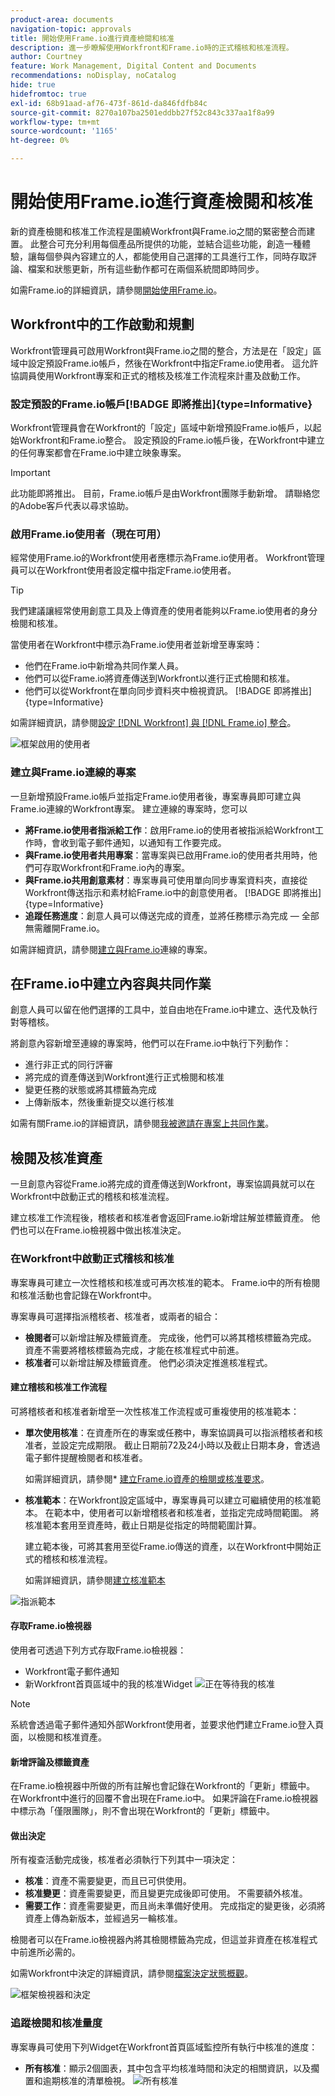 ```yaml
---
product-area: documents
navigation-topic: approvals
title: 開始使用Frame.io進行資產檢閱和核准
description: 進一步瞭解使用Workfront和Frame.io時的正式稽核和核准流程。
author: Courtney
feature: Work Management, Digital Content and Documents
recommendations: noDisplay, noCatalog
hide: true
hidefromtoc: true
exl-id: 68b91aad-af76-473f-861d-da846fdfb84c
source-git-commit: 8270a107ba2501eddbb27f52c843c337aa1f8a99
workflow-type: tm+mt
source-wordcount: '1165'
ht-degree: 0%

---
```


# 開始使用Frame.io進行資產檢閱和核准

新的資產檢閱和核准工作流程是圍繞Workfront與Frame.io之間的緊密整合而建置。 此整合可充分利用每個產品所提供的功能，並結合這些功能，創造一種體驗，讓每個參與內容建立的人，都能使用自己選擇的工具進行工作，同時存取評論、檔案和狀態更新，所有這些動作都可在兩個系統間即時同步。

如需Frame.io的詳細資訊，請參閱[開始使用Frame.io](https://support.frame.io/en/collections/49298-getting-started)。

## Workfront中的工作啟動和規劃

Workfront管理員可啟用Workfront與Frame.io之間的整合，方法是在「設定」區域中設定預設Frame.io帳戶，然後在Workfront中指定Frame.io使用者。 這允許協調員使用Workfront專案和正式的稽核及核准工作流程來計畫及啟動工作。

### 設定預設的Frame.io帳戶[!BADGE 即將推出]{type=Informative}

Workfront管理員會在Workfront的「設定」區域中新增預設Frame.io帳戶，以起始Workfront和Frame.io整合。 設定預設的Frame.io帳戶後，在Workfront中建立的任何專案都會在Frame.io中建立映象專案。

>[!IMPORTANT]
>
>此功能即將推出。 目前，Frame.io帳戶是由Workfront團隊手動新增。 請聯絡您的Adobe客戶代表以尋求協助。

<!--For more information, see [Configure the [!DNL Workfront] and [!DNL Frame.io] integration](/help/quicksilver/administration-and-setup/configure-integrations/configure-wf-and-frame.md).

 in procedure article we need to cover how groups work with projects and how the frame account is associated with a group. And that accounts other than the default can be added on a 1:1 basis using the dev token. -->

### 啟用Frame.io使用者（現在可用）

經常使用Frame.io的Workfront使用者應標示為Frame.io使用者。 Workfront管理員可以在Workfront使用者設定檔中指定Frame.io使用者。

>[!TIP]
>
>我們建議讓經常使用創意工具及上傳資產的使用者能夠以Frame.io使用者的身分檢閱和核准。

當使用者在Workfront中標示為Frame.io使用者並新增至專案時：

* 他們在Frame.io中新增為共同作業人員。
* 他們可以從Frame.io將資產傳送到Workfront以進行正式檢閱和核准。
* 他們可以從Workfront在單向同步資料夾中檢視資訊。 [!BADGE 即將推出]{type=Informative}

如需詳細資訊，請參閱[設定 [!DNL Workfront] 與 [!DNL Frame.io] 整合](/help/quicksilver/administration-and-setup/configure-integrations/configure-wf-and-frame.md)。

![框架啟用的使用者](assets/Frame-enabled-user.png)


### 建立與Frame.io連線的專案

一旦新增預設Frame.io帳戶並指定Frame.io使用者後，專案專員即可建立與Frame.io連線的Workfront專案。 建立連線的專案時，您可以

* **將Frame.io使用者指派給工作**：啟用Frame.io的使用者被指派給Workfront工作時，會收到電子郵件通知，以通知有工作要完成。
* **與Frame.io使用者共用專案**：當專案與已啟用Frame.io的使用者共用時，他們可存取Workfront和Frame.io內的專案。
* **與Frame.io共用創意素材**：專案專員可使用單向同步專案資料夾，直接從Workfront傳送指示和素材給Frame.io中的創意使用者。 [!BADGE 即將推出]{type=Informative}
* **追蹤任務進度**：創意人員可以傳送完成的資產，並將任務標示為完成 — 全部無需離開Frame.io。

如需詳細資訊，請參閱[建立與Frame.io](/help/quicksilver/manage-work/projects/create-projects/create-frame-connected-project.md)連線的專案。


## 在Frame.io中建立內容與共同作業

創意人員可以留在他們選擇的工具中，並自由地在Frame.io中建立、迭代及執行對等稽核。

將創意內容新增至連線的專案時，他們可以在Frame.io中執行下列動作：

<!--* Access instructions from the project coordinator -->
* 進行非正式的同行評審
* 將完成的資產傳送到Workfront進行正式檢閱和核准
* 變更任務的狀態或將其標籤為完成
* 上傳新版本，然後重新提交以進行核准<!--do they have to send to frame.io again?-->

如需有關Frame.io的詳細資訊，請參閱[我被邀請在專案上共同作業](https://support.frame.io/en/articles/11125-i-ve-been-invited-to-collaborate-on-a-project)。

## 檢閱及核准資產

一旦創意內容從Frame.io將完成的資產傳送到Workfront，專案協調員就可以在Workfront中啟動正式的稽核和核准流程。

建立核准工作流程後，稽核者和核准者會返回Frame.io新增註解並標籤資產。 他們也可以在Frame.io檢視器中做出核准決定。

### 在Workfront中啟動正式稽核和核准

專案專員可建立一次性稽核和核准或可再次核准的範本。 Frame.io中的所有檢閱和核准活動也會記錄在Workfront中。

專案專員可選擇指派稽核者、核准者，或兩者的組合：

* **檢閱者**&#x200B;可以新增註解及標籤資產。 完成後，他們可以將其稽核標籤為完成。 資產不需要將稽核標籤為完成，才能在核准程式中前進。
* **核准者**&#x200B;可以新增註解及標籤資產。 他們必須決定推進核准程式。


#### 建立稽核和核准工作流程

可將稽核者和核准者新增至一次性核准工作流程或可重複使用的核准範本：

* **單次使用核准**：在資產所在的專案或任務中，專案協調員可以指派稽核者和核准者，並設定完成期限。 截止日期前72及24小時以及截止日期本身，會透過電子郵件提醒檢閱者和核准者。

  如需詳細資訊，請參閱* [建立Frame.io資產的檢閱或核准要求](/help/quicksilver/review-and-approve-work/document-reviews-and-approvals/manage-document-approvals/create-request-for-frame-asset.md)。

* **核准範本**：在Workfront設定區域中，專案專員可以建立可繼續使用的核准範本。 在範本中，使用者可以新增稽核者和核准者，並指定完成時間範圍。 將核准範本套用至資產時，截止日期是從指定的時間範圍計算。

  建立範本後，可將其套用至從Frame.io傳送的資產，以在Workfront中開始正式的稽核和核准流程。

  如需詳細資訊，請參閱[建立核准範本](/help/quicksilver/review-and-approve-work/document-reviews-and-approvals/manage-document-approvals/create-approval-template.md)


![指派範本](assets/assign-template.png)


#### 存取Frame.io檢視器

使用者可透過下列方式存取Frame.io檢視器：

* Workfront電子郵件通知
* 新Workfront首頁區域中的我的核准Widget
  ![正在等待我的核准](assets/awaiting-my-approval.png)

>[!NOTE]
>
>系統會透過電子郵件通知外部Workfront使用者，並要求他們建立Frame.io登入頁面，以檢閱和核准資產。

#### 新增評論及標籤資產

在Frame.io檢視器中所做的所有註解也會記錄在Workfront的「更新」標籤中。 在Workfront中進行的回覆不會出現在Frame.io中。 如果評論在Frame.io檢視器中標示為「僅限團隊」，則不會出現在Workfront的「更新」標籤中。

#### 做出決定

所有複查活動完成後，核准者必須執行下列其中一項決定：

* **核准**：資產不需要變更，而且已可供使用。
* **核准變更**：資產需要變更，而且變更完成後即可使用。 不需要額外核准。
* **需要工作**：資產需要變更，而且尚未準備好使用。 完成指定的變更後，必須將資產上傳為新版本，並經過另一輪核准。<!--is the same approval workflow automatically applied? Does the coordinator have to do anything to get the approval going? -->

檢閱者可以在Frame.io檢視器內將其檢閱標籤為完成，但這並非資產在核准程式中前進所必需的。

如需Workfront中決定的詳細資訊，請參閱[檔案決定狀態概觀](/help/quicksilver/review-and-approve-work/document-reviews-and-approvals/manage-document-approvals/document-approval-status.md)。

![框架檢視器和決定](assets/frame-viewer-and-decision.png)


<!-- upload assets directly to workfront to be reviewed in Frame.io/ Will have to send manually at first

Reviewer/approver needs to go through email to get to frame vier
-->

### 追蹤檢閱和核准量度

專案專員可使用下列Widget在Workfront首頁區域監控所有執行中核准的進度：

* **所有核准**：顯示2個圖表，其中包含平均核准時間和決定的相關資訊，以及擱置和逾期核准的清單檢視。
  ![所有核准](assets/all-approvals.png)